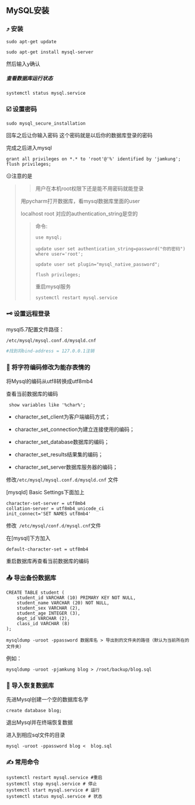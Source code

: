 ## MySQL安装

### :arrow_heading_up: 安装

`sudo apt-get update`

`sudo apt-get install mysql-server`

然后输入y确认

##### 查看数据库运行状态

`systemctl status mysql.service`



### :ballot_box_with_check: 设置密码

`sudo mysql_secure_installation`

回车之后让你输入密码 这个密码就是以后你的数据库登录的密码

完成之后进入mysql

```shell
grant all privileges on *.* to 'root'@'%' identified by 'jamkung';
flush privileges;
```

:expressionless:注意的是


>>用户在本机root权限下还是能不用密码就能登录
>
>用pycharm打开数据库，看mysql数据库里面的user
>
>localhost root 对应的authentication_string是空的
>
>>命令:
>>
>>`use mysql;`
>>
>>`update user set authentication_string=password("你的密码") where user='root';`
>>
>>`update user set plugin="mysql_native_password"; `
>>
>>`flush privileges;`
>>
>>重启mysql服务
>>
>>`systemctl restart mysql.service`



### :old_key: 设置远程登录

mysql5.7配置文件路径：

`/etc/mysql/mysql.conf.d/mysqld.cnf`

```bash
#找到将bind-address = 127.0.0.1注销
```



### :face_with_thermometer: 将字符编码修改为能存表情的

将Mysql的编码从utf8转换成utf8mb4

查看当前数据库的编码

` show variables like '%char%';`

- character_set_client为客户端编码方式；

- character_set_connection为建立连接使用的编码；

- character_set_database数据库的编码；

- character_set_results结果集的编码；

- character_set_server数据库服务器的编码；



修改`/etc/mysql/mysql.conf.d/mysqld.cnf` 文件

[mysqld] Basic Settings下面加上

```text
character-set-server = utf8mb4
collation-server = utf8mb4_unicode_ci
init_connect='SET NAMES utf8mb4'
```

修改` /etc/mysql/conf.d/mysql.cnf`文件

在[mysql]下方加入

```text
default-character-set = utf8mb4
```

重启数据库再查看当前数据库的编码



### :outbox_tray: 导出备份数据库

```
CREATE TABLE student (
	student_id VARCHAR (10) PRIMARY KEY NOT NULL,
	student_name VARCHAR (20) NOT NULL,
	student_sex VARCHAR (2),
	student_age INTEGER (3),
	dept_id VARCHAR (2),
	class_id VARCHAR (8)
);
```

`mysqldump -uroot -ppassword 数据库名 > 导出到的文件夹的路径（默认为当前所在的文件夹）`

例如：

`mysqldump -uroot -pjamkung blog > /root/backup/blog.sql`



### :put_litter_in_its_place: 导入恢复数据库

先进Mysql创建一个空的数据库名字

`create database blog;`

退出Mysql并在终端恢复数据

进入到相应sql文件的目录

`mysql -uroot -ppassword blog <  blog.sql`




### :writing_hand: 常用命令
```
systemctl restart mysql.service #重启
systemctl stop mysql.service # 停止
systemctl start mysql.service # 运行
systemctl status mysql.service # 状态
```

